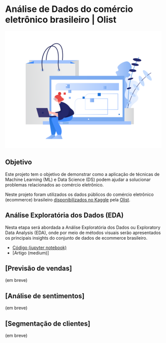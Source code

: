 # Análise de Dados do comércio eletrônico brasileiro | Olist 

![](https://raw.githubusercontent.com/pedrohrafael/data-science/main/img/clip-shopping-online.png?token=AOJSUEC7BGWK6YVKEWPRLKLBUGPL6)

## Objetivo

Este projeto tem o objetivo de demonstrar como a aplicação de técnicas de Machine Learning (ML) e Data Science (DS) podem ajudar a solucionar problemas relacionados ao comércio eletrônico.

Neste projeto foram utilizados os dados públicos do comércio eletrônico (ecommerce) brasileiro [disponibilizados no Kaggle](https://www.kaggle.com/olistbr/brazilian-ecommerce) pela [Olist]( https://olist.com/).

## Análise Exploratória dos Dados (EDA)

Nesta etapa será abordada a Análise Exploratória dos Dados ou Exploratory Data Analysis (EDA), onde por meio de métodos visuais serão apresentados os principais insights do conjunto de dados de ecommerce brasileiro.

* [Código (jupyter notebook)](https://github.com/pedrohrafael/data-science/blob/main/projects/brazilian-ecommerce/Analise%20exploratoria%20de%20dados/An%C3%A1lise%20Explorat%C3%B3ria%20dos%20Dados%20(EDA).ipynb)
* [Artigo (medium)]

## [Previsão de vendas]
(em breve)

## [Análise de sentimentos]
(em breve)

## [Segmentação de clientes]
(em breve)